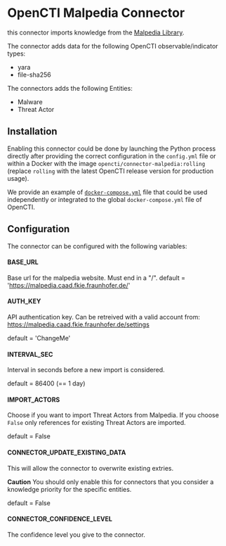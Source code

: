 # OpenCTI Malpedia Connector

this connector imports knowledge from the [Malpedia Library](https://malpedia.caad.fkie.fraunhofer.de/).

The connector adds data for the following OpenCTI observable/indicator types:

* yara
* file-sha256

The connectors adds the following Entities:

* Malware
* Threat Actor

## Installation

Enabling this connector could be done by launching the Python process directly
after providing the correct configuration in the `config.yml` file or within a
Docker with the image `opencti/connector-malpedia:rolling` (replace `rolling`
with the latest OpenCTI release version for production usage).

We provide an example of [`docker-compose.yml`](docker-compose.yml) file that
could be used independently or integrated to the global `docker-compose.yml`
file of OpenCTI.

## Configuration

The connector can be configured with the following variables:

#### BASE_URL

Base url for the malpedia website. Must end in a "/".
default = 'https://malpedia.caad.fkie.fraunhofer.de/'

#### AUTH_KEY

API authentication key. Can be retreived with a valid account from:
https://malpedia.caad.fkie.fraunhofer.de/settings

default = 'ChangeMe'

#### INTERVAL_SEC

Interval in seconds before a new import is considered.

default = 86400 (== 1 day)

#### IMPORT_ACTORS

Choose if you want to import Threat Actors from Malpedia.
If you choose `False` only references for existing Threat Actors are imported.

default = False

#### CONNECTOR_UPDATE_EXISTING_DATA

This will allow the connector to overwrite existing extries.

**Caution** 
You should only enable this for connectors that you consider a knowledge priority for the specific entities.

default = False

#### CONNECTOR_CONFIDENCE_LEVEL

The confidence level you give to the connector.